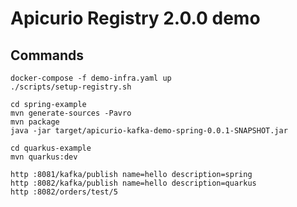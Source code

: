 # Apicurio Registry 2.0.0 demo

## Commands

```
docker-compose -f demo-infra.yaml up
./scripts/setup-registry.sh
```

```
cd spring-example
mvn generate-sources -Pavro
mvn package
java -jar target/apicurio-kafka-demo-spring-0.0.1-SNAPSHOT.jar
```

```
cd quarkus-example
mvn quarkus:dev
```

```
http :8081/kafka/publish name=hello description=spring
http :8082/kafka/publish name=hello description=quarkus
http :8082/orders/test/5
```